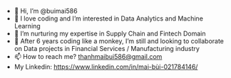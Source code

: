 - 👋 Hi, I’m @buimai586
- 👀 I love coding and I’m interested in Data Analytics and Machine Learning
- 🌱 I’m nurturing my expertise in Supply Chain and Fintech Domain
- 💞️ After 6 years coding like a monkey, I’m still and looking to collaborate on Data projects in Financial Services / Manufacturing industry
- 📫 How to reach me? thanhmaibui586@gmail.com
- My Linkedin: https://www.linkedin.com/in/mai-bùi-021784146/

<!---
buimai586/buimai586 is a ✨ special ✨ repository because its `README.md` (this file) appears on your GitHub profile.
--->
